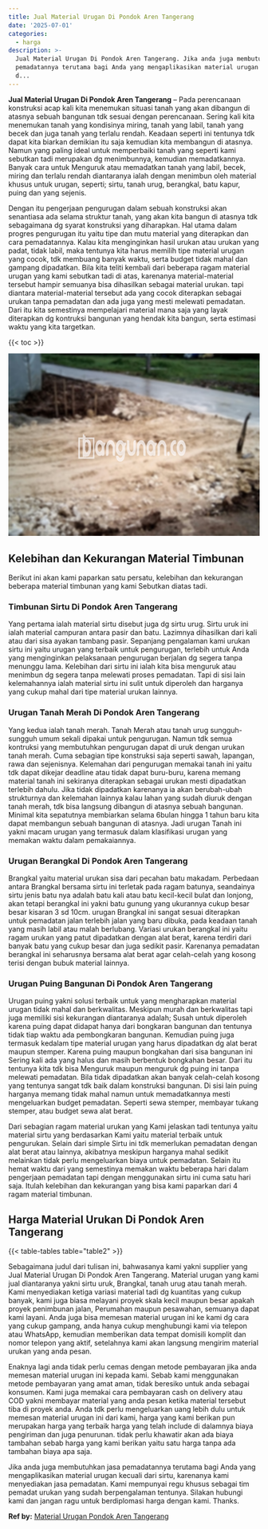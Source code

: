 ```yaml
---
title: Jual Material Urugan Di Pondok Aren Tangerang
date: '2025-07-01'
categories:
  - harga
description: >-
  Jual Material Urugan Di Pondok Aren Tangerang. Jika anda juga membutuhkan jasa
  pemadatannya terutama bagi Anda yang mengaplikasikan material urugan kecuali
  d...
---
```


**Jual Material Urugan Di Pondok Aren Tangerang** – Pada perencanaan konstruksi acap kali kita menemukan situasi tanah yang akan dibangun di atasnya sebuah bangunan tdk sesuai dengan perencanaan. Sering kali kita menemukan tanah yang kondisinya miring, tanah yang labil, tanah yang becek dan juga tanah yang terlalu rendah. Keadaan seperti ini tentunya tdk dapat kita biarkan demikian itu saja kemudian kita membangun di atasnya. Namun yang paling ideal untuk memperbaiki tanah yang seperti kami sebutkan tadi merupakan dg menimbunnya, kemudian memadatkannya. Banyak cara untuk Menguruk atau memadatkan tanah yang labil, becek, miring dan terlalu rendah diantaranya ialah dengan menimbun oleh material khusus untuk urugan, seperti; sirtu, tanah urug, berangkal, batu kapur, puing dan yang sejenis.

Dengan itu pengerjaan pengurugan dalam sebuah konstruksi akan senantiasa ada selama struktur tanah, yang akan kita bangun di atasnya tdk sebagaimana dg syarat konstruksi yang diharapkan. Hal utama dalam progres pengurugan itu yaitu tipe dan mutu material yang diterapkan dan cara pemadatannya. Kalau kita menginginkan hasil urukan atau urukan yang padat, tidak labil, maka tentunya kita harus memilih tipe material urugan yang cocok, tdk membuang banyak waktu, serta budget tidak mahal dan gampang dipadatkan. Bila kita teliti kembali dari beberapa ragam material urugan yang kami sebutkan tadi di atas, karenanya material-material tersebut hampir semuanya bisa dihasilkan sebagai material urukan. tapi diantara material-material tersebut ada yang cocok diterapkan sebagai urukan tanpa pemadatan dan ada juga yang mesti melewati pemadatan. Dari itu kita semestinya mempelajari material mana saja yang layak diterapkan dg kontruksi bangunan yang hendak kita bangun, serta estimasi waktu yang kita targetkan.

{{< toc >}}

![Jual Material Urugan Di Pondok Aren Tangerang](/images/jual-urugan-07.png)

## Kelebihan dan Kekurangan Material Timbunan

Berikut ini akan kami paparkan satu persatu, kelebihan dan kekurangan beberapa material timbunan yang kami Sebutkan diatas tadi.

### Timbunan Sirtu Di Pondok Aren Tangerang

Yang pertama ialah material sirtu disebut juga dg sirtu urug. Sirtu uruk ini ialah material campuran antara pasir dan batu. Lazimnya dihasilkan dari kali atau dari sisa ayakan tambang pasir. Sepanjang pengalaman kami urukan sirtu ini yaitu urugan yang terbaik untuk pengurugan, terlebih untuk Anda yang menginginkan pelaksanaan pengurugan berjalan dg segera tanpa menunggu lama. Kelebihan dari sirtu ini ialah kita bisa menguruk atau menimbun dg segera tanpa melewati proses pemadatan. Tapi di sisi lain kelemahannya ialah material sirtu ini sulit untuk diperoleh dan harganya yang cukup mahal dari tipe material urukan lainnya.

### Urugan Tanah Merah Di Pondok Aren Tangerang

Yang kedua ialah tanah merah. Tanah Merah atau tanah urug sungguh-sungguh umum sekali dipakai untuk pengurugan. Namun tdk semua kontruksi yang membutuhkan pengurugan dapat di uruk dengan urukan tanah merah. Cuma sebagian tipe konstruksi saja seperti sawah, lapangan, rawa dan sejenisnya. Kelemahan dari pengurugan memakai tanah ini yaitu tdk dapat dikejar deadline atau tidak dapat buru-buru, karena memang material tanah ini sekiranya diterapkan sebagai urukan mesti dipadatkan terlebih dahulu. Jika tidak dipadatkan karenanya ia akan berubah-ubah strukturnya dan kelemahan lainnya kalau lahan yang sudah diuruk dengan tanah merah, tdk bisa langsung dibangun di atasnya sebuah bangunan. Minimal kita sepatutnya membiarkan selama 6bulan hingga 1 tahun baru kita dapat membangun sebuah bangunan di atasnya. Jadi urugan Tanah ini yakni macam urugan yang termasuk dalam klasifikasi urugan yang memakan waktu dalam pemakaiannya.

### Urugan Berangkal Di Pondok Aren Tangerang

Brangkal yaitu material urukan sisa dari pecahan batu makadam. Perbedaan antara Brangkal bersama sirtu ini terletak pada ragam batunya, seandainya sirtu jenis batu nya adalah batu kali atau batu kecil-kecil bulat dan lonjong, akan tetapi berangkal ini yakni batu gunung yang ukurannya cukup besar besar kisaran 3 sd 10cm. urugan Brangkal ini sangat sesuai diterapkan untuk pemadatan jalan terlebih jalan yang baru dibuka, pada keadaan tanah yang masih labil atau malah berlubang. Variasi urukan berangkal ini yaitu ragam urukan yang patut dipadatkan dengan alat berat, karena terdiri dari banyak batu yang cukup besar dan juga sedikit pasir. Karenanya pemadatan berangkal ini seharusnya bersama alat berat agar celah-celah yang kosong terisi dengan bubuk material lainnya.

### Urugan Puing Bangunan Di Pondok Aren Tangerang

Urugan puing yakni solusi terbaik untuk yang mengharapkan material urugan tidak mahal dan berkwalitas. Meskipun murah dan berkwalitas tapi juga memiliki sisi kekurangan diantaranya adalah; Susah untuk diperoleh karena puing dapat didapat hanya dari bongkaran bangunan dan tentunya tidak tiap waktu ada pembongkaran bangunan. Kemudian puing juga termasuk kedalam tipe material urugan yang harus dipadatkan dg alat berat maupun stemper. Karena puing maupun bongkahan dari sisa bangunan ini Sering kali ada yang halus dan masih berbentuk bongkahan besar. Dari itu tentunya kita tdk bisa Menguruk maupun menguruk dg puing ini tanpa melewati pemadatan. Bila tidak dipadatkan akan banyak celah-celah kosong yang tentunya sangat tdk baik dalam konstruksi bangunan. Di sisi lain puing harganya memang tidak mahal namun untuk memadatkannya mesti mengeluarkan budget pemadatan. Seperti sewa stemper, membayar tukang stemper, atau budget sewa alat berat.

Dari sebagian ragam material urukan yang Kami jelaskan tadi tentunya yaitu material sirtu yang berdasarkan Kami yaitu material terbaik untuk pengurukan. Selain dari simple Sirtu ini tdk memerlukan pemadatan dengan alat berat atau lainnya, akibatnya meskipun harganya mahal sedikit melainkan tidak perlu mengeluarkan biaya untuk pemadatan. Selain itu hemat waktu dari yang semestinya memakan waktu beberapa hari dalam pengerjaan pemadatan tapi dengan menggunakan sirtu ini cuma satu hari saja. Itulah kelebihan dan kekurangan yang bisa kami paparkan dari 4 ragam material timbunan.

## Harga Material Urukan Di Pondok Aren Tangerang

{{< table-tables table="table2" >}}

Sebagaimana judul dari tulisan ini, bahwasanya kami yakni supplier yang Jual Material Urugan Di Pondok Aren Tangerang. Material urugan yang kami jual diantaranya yakni sirtu uruk, Brangkal, tanah urug atau tanah merah. Kami menyediakan ketiga variasi material tadi dg kuantitas yang cukup banyak, kami juga biasa melayani proyek skala kecil maupun besar apakah proyek penimbunan jalan, Perumahan maupun pesawahan, semuanya dapat kami layani. Anda juga bisa memesan material urugan ini ke kami dg cara yang cukup gampang, anda hanya cukup menghubungi kami via telepon atau WhatsApp, kemudian memberikan data tempat domisili komplit dan nomor telepon yang aktif, setelahnya kami akan langsung mengirim material urukan yang anda pesan.

Enaknya lagi anda tidak perlu cemas dengan metode pembayaran jika anda memesan material urugan ini kepada kami. Sebab kami menggunakan metode pembayaran yang amat aman, tidak beresiko untuk anda sebagai konsumen. Kami juga memakai cara pembayaran cash on delivery atau COD yakni membayar material yang anda pesan ketika material tersebut tiba di proyek anda. Anda tdk perlu mengeluarkan uang lebih dulu untuk memesan material urugan ini dari kami, harga yang kami berikan pun merupakan harga yang terbaik harga yang telah include di dalamnya biaya pengiriman dan juga penurunan. tidak perlu khawatir akan ada biaya tambahan sebab harga yang kami berikan yaitu satu harga tanpa ada tambahan biaya apa saja.

Jika anda juga membutuhkan jasa pemadatannya terutama bagi Anda yang mengaplikasikan material urugan kecuali dari sirtu, karenanya kami menyediakan jasa pemadatan. Kami mempunyai regu khusus sebagai tim pemadat urukan yang sudah berpengalaman tentunya. Silakan hubungi kami dan jangan ragu untuk berdiplomasi harga dengan kami. Thanks.

**Ref by:** [Material Urugan Pondok Aren Tangerang](https://id.wikipedia.org/wiki/Material)
